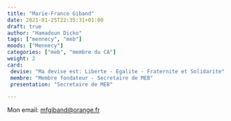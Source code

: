 ```yaml
---
title: "Marie-France Giband"
date: 2021-01-25T22:35:31+01:00
draft: true
author: "Hamadoun Dicko"
tags: ["mennecy", "meb"]
moods: ["Mennecy"]
categories: ["meb", "membre du CA"]
weight: 2
card:
 devise: "Ma devise est: Liberte - Egalite - Fraternite et Solidarite"
 membre: "Membre fondateur - Secretaire de MEB"
 presentation: "Secretaire de MEB"

---
```


Mon email: <mfgiband@orange.fr>